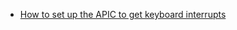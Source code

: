 - [How to set up the APIC to get keyboard interrupts](https://blog.wesleyac.com/posts/ioapic-interrupts#fnref1)
